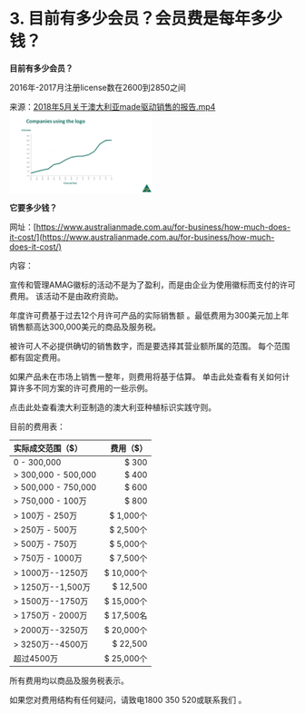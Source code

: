 # 3. 目前有多少会员？会员费是每年多少钱？

**目前有多少会员？**

2016年-2017月注册license数在2600到2850之间

来源：[2018年5月关于澳大利亚made驱动销售的报告.mp4](2018年5月关于澳大利亚made驱动销售的报告.mp4)
<img style="display: block;
    margin-left: 0;
    margin-right: auto;
    width: 50%;" src="logonumber.png">

**它要多少钱？**

网址：[https://www.australianmade.com.au/for-business/how-much-does-it-cost/](https://www.australianmade.com.au/for-business/how-much-does-it-cost/)

内容：

宣传和管理AMAG徽标的活动不是为了盈利，而是由企业为使用徽标而支付的许可费用。 该活动不是由政府资助。

年度许可费基于过去12个月许可产品的实际销售额 。最低费用为300美元加上年销售额高达300,000美元的商品及服务税。

被许可人不必提供确切的销售数字，而是要选择其营业额所属的范围。 每个范围都有固定费用。

如果产品未在市场上销售一整年，则费用将基于估算。 单击此处查看有关如何计算许多不同方案的许可费用的一些示例。

点击此处查看澳大利亚制造的澳大利亚种植标识实践守则。

目前的费用表：

|实际成交范围（$） |	费用（$）|
|:--------------|------------:|
|0 - 300,000 	|$ 300|
|> 300,000 - 500,000 |	$ 400|
|> 500,000 - 750,000| 	$ 600|
|> 750,000 - 100万 |	$ 800|
|> 100万 - 250万 |	$ 1,000个|
|> 250万 - 500万 |	$ 2,500个|
|> 500万 - 750万 |	$ 5,000个|
|> 750万 - 1000万 |	$ 7,500个|
|> 1000万--1250万 |	$ 10,000个|
|> 1250万--1,500万 |	$ 12,500|
|> 1500万--1750万 |	$ 15,000个|
|> 1750万 - 2000万| 	$ 17,500名|
|> 2000万--3250万 	|$ 20,000个|
|> 3250万--4500万 |	$ 22,500|
|超过4500万 	|$ 25,000个|

所有费用均以商品及服务税表示。

如果您对费用结构有任何疑问，请致电1800 350 520或联系我们 。 